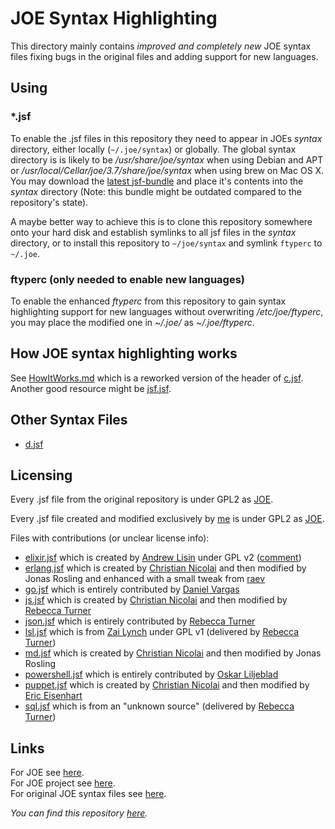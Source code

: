 # JOE Syntax Highlighting

This directory mainly contains *improved and completely new* JOE syntax files
fixing bugs in the original files and adding support for new languages.

## Using

### *.jsf

To enable the .jsf files in this repository they need to appear in JOEs
*syntax* directory, either locally (`~/.joe/syntax`) or globally. The global
syntax directory is is likely to be */usr/share/joe/syntax* when using
Debian and APT or */usr/local/Cellar/joe/3.7/share/joe/syntax* when using brew
on Mac OS X.  You may download the
[latest jsf-bundle](https://github.com/downloads/cmur2/joe-syntax/jsf-bundle_2.tar)
and place it's contents into the *syntax* directory (Note: this bundle might
be outdated compared to the repository's state).

A maybe better way to achieve this is to clone this repository somewhere
onto your hard disk and establish symlinks to all jsf files in the *syntax*
directory, or to install this repository to `~/joe/syntax` and symlink `ftyperc`
to `~/.joe`.

### ftyperc (only needed to enable new languages)

To enable the enhanced *ftyperc* from this repository to gain syntax
highlighting support for new languages without overwriting
*/etc/joe/ftyperc*, you may place the modified one in *~/.joe/* as
*~/.joe/ftyperc*.

## How JOE syntax highlighting works

See [HowItWorks.md](https://github.com/cmur2/joe-syntax/blob/master/HowItWorks.md)
which is a reworked version of the header of
[c.jsf](http://joe-editor.hg.sourceforge.net/hgweb/joe-editor/joe-editor/file/tip/syntax/c.jsf.in).
Another good resource might be
[jsf.jsf](http://joe-editor.hg.sourceforge.net/hgweb/joe-editor/joe-editor/file/tip/syntax/jsf.jsf.in).

## Other Syntax Files

* [d.jsf](https://gist.github.com/1032393)

## Licensing

Every .jsf file from the original repository is under GPL2 as [JOE](http://sourceforge.net/projects/joe-editor/).

Every .jsf file created and modified exclusively by [me](https://github.com/cmur2) is under GPL2 as [JOE](http://sourceforge.net/projects/joe-editor/).

Files with contributions (or unclear license info):

* [elixir.jsf](https://github.com/cmur2/joe-syntax/blob/master/elixir.jsf) which is created by [Andrew Lisin](https://github.com/avli) under GPL v2 ([comment](https://github.com/cmur2/joe-syntax/pull/18#issuecomment-69193456))
* [erlang.jsf](https://github.com/cmur2/joe-syntax/blob/master/erlang.jsf) which is created by [Christian Nicolai](https://github.com/cmur2) and then modified by Jonas Rosling and enhanced with a small tweak from [raev](https://github.com/raev)
* [go.jsf](https://github.com/cmur2/joe-syntax/blob/master/go.jsf) which is entirely contributed by [Daniel Vargas](https://github.com/danielvargas)
* [js.jsf](https://github.com/cmur2/joe-syntax/blob/master/js.jsf) which is created by [Christian Nicolai](https://github.com/cmur2) and then modified by [Rebecca Turner](https://github.com/iarna)
* [json.jsf](https://github.com/cmur2/joe-syntax/blob/master/json.jsf) which is entirely contributed by [Rebecca Turner](https://github.com/iarna)
* [lsl.jsf](https://github.com/cmur2/joe-syntax/blob/master/lsl.jsf) which is from [Zai Lynch](https://wiki.secondlife.com/wiki/User:Zai_Lynch) under GPL v1 (delivered by [Rebecca Turner](https://github.com/iarna))
* [md.jsf](https://github.com/cmur2/joe-syntax/blob/master/md.jsf) which is created by [Christian Nicolai](https://github.com/cmur2) and then modified by Jonas Rosling
* [powershell.jsf](https://github.com/cmur2/joe-syntax/blob/master/powershell.jsf) which is entirely contributed by [Oskar Liljeblad](https://github.com/osklil)
* [puppet.jsf](https://github.com/cmur2/joe-syntax/blob/master/puppet.jsf) which is created by [Christian Nicolai](https://github.com/cmur2) and then modified by [Eric Eisenhart](https://github.com/eeisenhart)
* [sql.jsf](https://github.com/cmur2/joe-syntax/blob/master/sql.jsf) which is from an "unknown source" (delivered by [Rebecca Turner](https://github.com/iarna))

## Links

For JOE see [here](http://joe-editor.sourceforge.net/).  
For JOE project see [here](http://sourceforge.net/projects/joe-editor/).  
For original JOE syntax files see [here](http://joe-editor.hg.sourceforge.net/hgweb/joe-editor/joe-editor/file/tip/syntax).  

*You can find this repository [here](https://github.com/cmur2/joe-syntax).*
